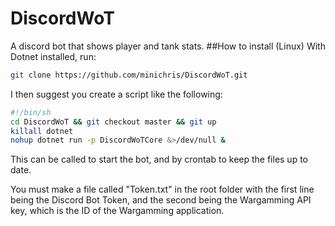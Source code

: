 # DiscordWoT
A discord bot that shows player and tank stats.
##How to install (Linux)
With Dotnet installed, run:
```sh
git clone https://github.com/minichris/DiscordWoT.git
```
I then suggest you create a script like the following:
```sh
#!/bin/sh
cd DiscordWoT && git checkout master && git up
killall dotnet
nohup dotnet run -p DiscordWoTCore &>/dev/null &
```
This can be called to start the bot, and by crontab to keep the files up to date.

You must make a file called "Token.txt" in the root folder with the first line being the Discord Bot Token, and the second being the Wargamming API key, which is the ID of the Wargamming application.
